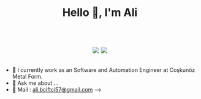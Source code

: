 <h1 align="center">Hello 👋, I'm Ali <br /><br /> 

[![](https://img.shields.io/badge/linkedin-%230077B5.svg?&style=for-the-badge&logo=linkedin&logoColor=white)](https://www.linkedin.com/in/aliberk%C3%A7ift%C3%A7i/)
[![](https://img.shields.io/badge/instagram-%23E4405F.svg?&style=for-the-badge&logo=instagram&logoColor=white)](https://www.instagram.com/aliberkciftci/)

</h1>

- 🔭 I currently work as an Software and Automation Engineer at Coşkunöz Metal Form.
- 💬 Ask me about ...
- 📝 Mail :   ali.bciftci57@gmail.com
-->
